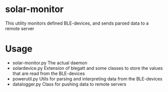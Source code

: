 # solar-monitor

This utility monitors defined BLE-devices, and sends parsed data to a remote server

# Usage

* solar-monitor.py  The actual daemon 
* solardevice.py    Extension of blegatt and some classes to store the values that are read from the BLE-devices
* powerutil.py      Utils for parsing and interpreting data from the BLE-devices
* datalogger.py     Class for pushing data to remote servers

